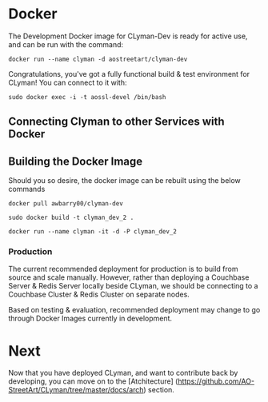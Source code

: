 # Docker

The Development Docker image for CLyman-Dev is ready for active use, and can be run with the command:

`docker run --name clyman -d aostreetart/clyman-dev`

Congratulations, you've got a fully functional build & test environment for CLyman!  You can connect to it with:

`sudo docker exec -i -t aossl-devel /bin/bash`

## Connecting Clyman to other Services with Docker



## Building the Docker Image

Should you so desire, the docker image can be rebuilt using the below commands

`docker pull awbarry00/clyman-dev`

`sudo docker build -t clyman_dev_2 .`

`docker run --name clyman -it -d -P clyman_dev_2`

### Production
The current recommended deployment for production is to build from source and scale manually.  However, rather than deploying a Couchbase Server & Redis Server locally beside CLyman, we should be connecting to a Couchbase Cluster & Redis Cluster on separate nodes.

Based on testing & evaluation, recommended deployment may change to go through Docker Images currently in development.

# Next
Now that you have deployed CLyman, and want to contribute back by developing, you can move on to the [Atchitecture] (https://github.com/AO-StreetArt/CLyman/tree/master/docs/arch) section.
